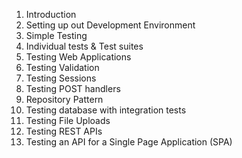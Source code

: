 1. Introduction
2. Setting up out Development Environment
3. Simple Testing
4. Individual tests & Test suites
5. Testing Web Applications
6. Testing Validation
7. Testing Sessions
8. Testing POST handlers
9. Repository Pattern
10. Testing database with integration tests
11. Testing File Uploads
12. Testing REST APIs
13. Testing an API for a Single Page Application (SPA)